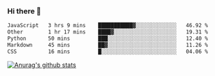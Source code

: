 ### Hi there 👋



<!--
**webB1an/webB1an** is a ✨ _special_ ✨ repository because its `README.md` (this file) appears on your GitHub profile.

Here are some ideas to get you started:

- 🔭 I’m currently working on ...
- 🌱 I’m currently learning ...
- 👯 I’m looking to collaborate on ...
- 🤔 I’m looking for help with ...
- 💬 Ask me about ...
- 📫 How to reach me: ...
- 😄 Pronouns: ...
- ⚡ Fun fact: ...
-->

<!--START_SECTION:waka-->

```txt
JavaScript   3 hrs 9 mins    ███████████▓░░░░░░░░░░░░░   46.92 %
Other        1 hr 17 mins    ████▓░░░░░░░░░░░░░░░░░░░░   19.31 %
Python       50 mins         ███░░░░░░░░░░░░░░░░░░░░░░   12.40 %
Markdown     45 mins         ██▓░░░░░░░░░░░░░░░░░░░░░░   11.26 %
CSS          16 mins         █░░░░░░░░░░░░░░░░░░░░░░░░   04.06 %
```

<!--END_SECTION:waka-->


[![Anurag's github stats](https://github-readme-stats.vercel.app/api?username=webB1an&show_icons=true&theme=radical)](https://github.com/anuraghazra/github-readme-stats)

